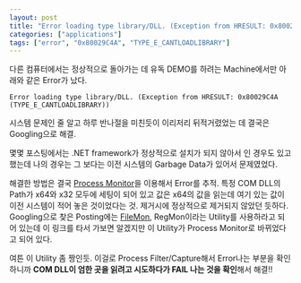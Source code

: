 ```yaml
---
layout: post
title: "Error loading type library/DLL. (Exception from HRESULT: 0x80029C4A (TYPE_E_CANTLOADLIBRARY))"
categories: ["applications"]
tags: ["error", "0x80029C4A", "TYPE_E_CANTLOADLIBRARY"]
---
```


다른 컴퓨터에서는 정상적으로 돌아가는 데 유독 DEMO를 하려는 Machine에서만 아래와 같은 Error가 났다.

	Error loading type library/DLL. (Exception from HRESULT: 0x80029C4A (TYPE_E_CANTLOADLIBRARY))

시스템 문제인 줄 알고 하루 반나절을 미친듯이 이리저리 뒤적거렸었는 데 결국은 Googling으로 해결.

몇몇 포스팅에서는 .NET framework가 정상적으로 설치가 되지 않아서 인 경우도 있고 했는데 나의 경우는 그 보다는 이전 시스템의 Garbage Data가 있어서 문제였었다.

해결한 방법은 결국 [Process Monitor][ProcessMonitor]을 이용해서 Error를 추적.
특정 COM DLL의 Path가 x64와 x32 모두에 세팅이 되어 있고 값은 x64의 값을 읽는데 여기 있는 값이 이전 시스템이 적어 놓은 것이었다는 것.
제거시에 정상적으로 제거되지 않았던 듯하다.
Googling으로 찾은 Posting에는 [FileMon][FileMon], RegMon이라는 Utility를 사용하라고 되어 있는데 이 링크를 타서 가보면 알겠지만 이 Utility가 Process Monitor로 바뀌었다고 되어 있다.

여튼 이 Utility 좀 짱인듯. 이걸로 Process Filter/Capture해서 Error나는 부분을 확인하니까 **COM DLL이 엄한 곳을 읽려고 시도하다가 FAIL 나는 것을 확인**해서 해결!!

[ProcessMonitor]: http://technet.microsoft.com/en-us/sysinternals/bb896645
[FileMon]: http://technet.microsoft.com/en-us/sysinternals/bb896642.aspx